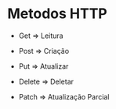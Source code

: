 # Metodos HTTP

- Get => Leitura

- Post => Criação

- Put => Atualizar

- Delete => Deletar

- Patch => Atualização Parcial
